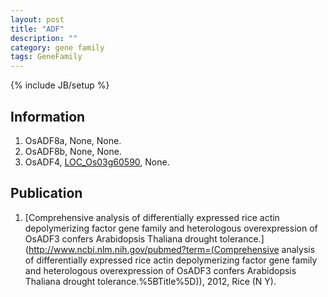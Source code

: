```yaml
---
layout: post
title: "ADF"
description: ""
category: gene family
tags: GeneFamily
---
```

{% include JB/setup %}

## Information
1. OsADF8a, None, None.
2. OsADF8b, None, None.
3. OsADF4, [LOC_Os03g60590](http://rice.plantbiology.msu.edu/cgi-bin/ORF_infopage.cgi?orf=LOC_Os03g60590), None.

## Publication
1. [Comprehensive analysis of differentially expressed rice actin depolymerizing factor gene family and heterologous overexpression of OsADF3 confers Arabidopsis Thaliana drought tolerance.](http://www.ncbi.nlm.nih.gov/pubmed?term=(Comprehensive analysis of differentially expressed rice actin depolymerizing factor gene family and heterologous overexpression of OsADF3 confers Arabidopsis Thaliana drought tolerance.%5BTitle%5D)), 2012, Rice (N Y).


